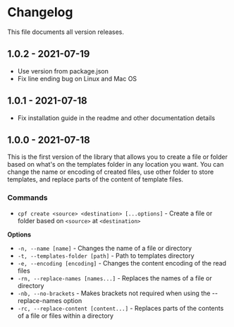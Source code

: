 # Changelog

This file documents all version releases.

## 1.0.2 - 2021-07-19

- Use version from package.json
- Fix line ending bug on Linux and Mac OS

## 1.0.1 - 2021-07-18

- Fix installation guide in the readme and other documentation details

## 1.0.0 - 2021-07-18

This is the first version of the library that allows you to create a file or folder based on what's on the templates folder in any location you want. You can change the name or encoding of created files, use other folder to store templates, and replace parts of the content of template files.

### Commands

- `cpf create <source> <destination> [...options]` - Create a file or folder based on `<source>` at `<destination>`

**Options**

- `-n, --name [name]` - Changes the name of a file or directory
- `-t, --templates-folder [path]` - Path to templates directory
- `-e, --encoding [encoding]` - Changes the content encoding of the read files
- `-rn, --replace-names [names...]` - Replaces the names of a file or directory
- `-nb, --no-brackets` - Makes brackets not required when using the --replace-names option
- `-rc, --replace-content [content...]` - Replaces parts of the contents of a file or files within a directory
